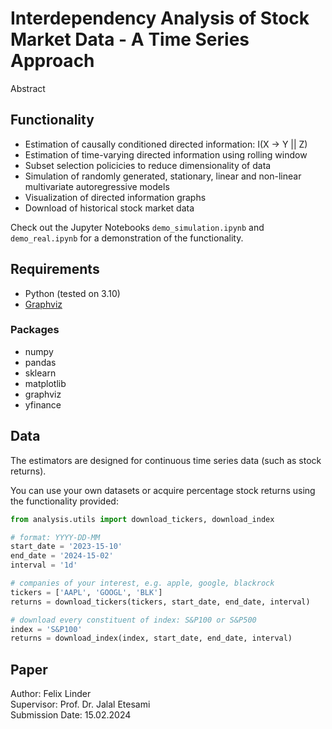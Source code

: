 # Interdependency Analysis of Stock Market Data - A Time Series Approach
Abstract

## Functionality
* Estimation of causally conditioned directed information: I(X -> Y || Z)
* Estimation of time-varying directed information using rolling window
* Subset selection policicies to reduce dimensionality of data
* Simulation of randomly generated, stationary, linear and non-linear multivariate autoregressive models
* Visualization of directed information graphs
* Download of historical stock market data

Check out the Jupyter Notebooks `demo_simulation.ipynb` and `demo_real.ipynb` for a demonstration of the functionality.

## Requirements
* Python (tested on 3.10)
* [Graphviz](https://graphviz.org/)

### Packages
* numpy
* pandas
* sklearn
* matplotlib
* graphviz
* yfinance

## Data
The estimators are designed for continuous time series data (such as stock returns).

You can use your own datasets or acquire percentage stock returns using the functionality provided:

```python 
from analysis.utils import download_tickers, download_index

# format: YYYY-DD-MM
start_date = '2023-15-10' 
end_date = '2024-15-02'
interval = '1d'

# companies of your interest, e.g. apple, google, blackrock
tickers = ['AAPL', 'GOOGL', 'BLK']
returns = download_tickers(tickers, start_date, end_date, interval)

# download every constituent of index: S&P100 or S&P500
index = 'S&P100'
returns = download_index(index, start_date, end_date, interval)
```

## Paper
Author: Felix Linder\
Supervisor: Prof. Dr. Jalal Etesami\
Submission Date: 15.02.2024
